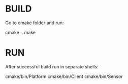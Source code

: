 BUILD
=====
Go to cmake folder and run:

cmake ..
make

RUN
===
After successful build run in separate shells:

cmake/bin/Platform
cmake/bin/Client
cmake/bin/Sensor


